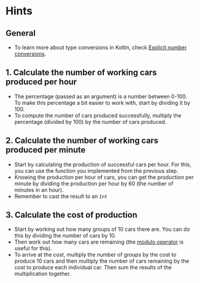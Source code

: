 # Hints

## General

- To learn more about type conversions in Kotlin, check [Explicit number conversions][type conversions].

## 1. Calculate the number of working cars produced per hour

- The percentage (passed as an argument) is a number between 0-100. To make this percentage a bit easier to work with, start by dividing it by 100.
- To compute the number of cars produced successfully, multiply the percentage (divided by 100) by the number of cars produced.

## 2. Calculate the number of working cars produced per minute

- Start by calculating the production of successful cars per hour. For this, you can use the function you implemented from the previous step.
- Knowing the production per hour of cars, you can get the production per minute by dividing the production per hour by 60 (the number of minutes in an hour).
- Remember to cast the result to an `Int`

## 3. Calculate the cost of production

- Start by working out how many groups of 10 cars there are. You can do this by dividing the number of cars by 10.
- Then work out how many cars are remaining (the [modulo operator][modulo operator] is useful for this).
- To arrive at the cost, multiply the number of groups by the cost to produce 10 cars and then multiply the number of cars remaining by the cost to produce each individual car. Then sum the results of the multiplication together.

[type conversions]: https://kotlinlang.org/docs/numbers.html#explicit-number-conversions
[modulo operator]: https://www.baeldung.com/kotlin/integer-division-modulus